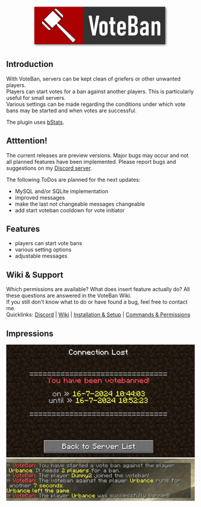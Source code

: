 <div align=center>
  <img src="https://github.com/Urbance/VoteBan-Media/blob/main/VoteBan%20Banner.png?raw=true"></img>
</div>

## Introduction
With VoteBan, servers can be kept clean of griefers or other unwanted players. 
<br>Players can start votes for a ban against another players. This is particularly useful for small servers. 
<br>Various settings can be made regarding the conditions under which vote bans may be started and when votes are successful.

The plugin uses [bStats](https://bstats.org/plugin/bukkit/VoteBan/22280).

## Atttention!
The current releases are preview versions. Major bugs may occur and not all planned features have been implemented.
Please report bugs and suggestions on my [Discord server](https://discord.com/invite/hDqPms3MbH).

The following ToDos are planned for the next updates:
- MySQL and/or SQLite implementation 
- improved messages
- make the last not changeable messages changeable 
- add start voteban cooldown for vote initiator

## Features
- players can start vote bans
- various setting options
- adjustable messages


## Wiki & Support
Which permissions are available? What does insert feature actually do? All these questions are answered in the VoteBan Wiki.
<br>If you still don't know what to do or have found a bug, feel free to contact me.
<br>Quicklinks: [Discord](https://discord.com/invite/hDqPms3MbH) | [Wiki](https://urbance.gitbook.io/voteban) | [Installation & Setup](https://urbance.gitbook.io/voteban/getting-started/installation-and-setup) | [Commands & Permissions](https://urbance.gitbook.io/voteban/getting-started/commands-and-permissions) 

## Impressions
<img src="https://github.com/Urbance/VoteBan-Media/blob/main/VoteBan%20Ban%20Screen.png?raw=true"></img>
<img src="https://github.com/Urbance/VoteBan-Media/blob/main/Running%20Vote%20Ban.png?raw=true"></img>
